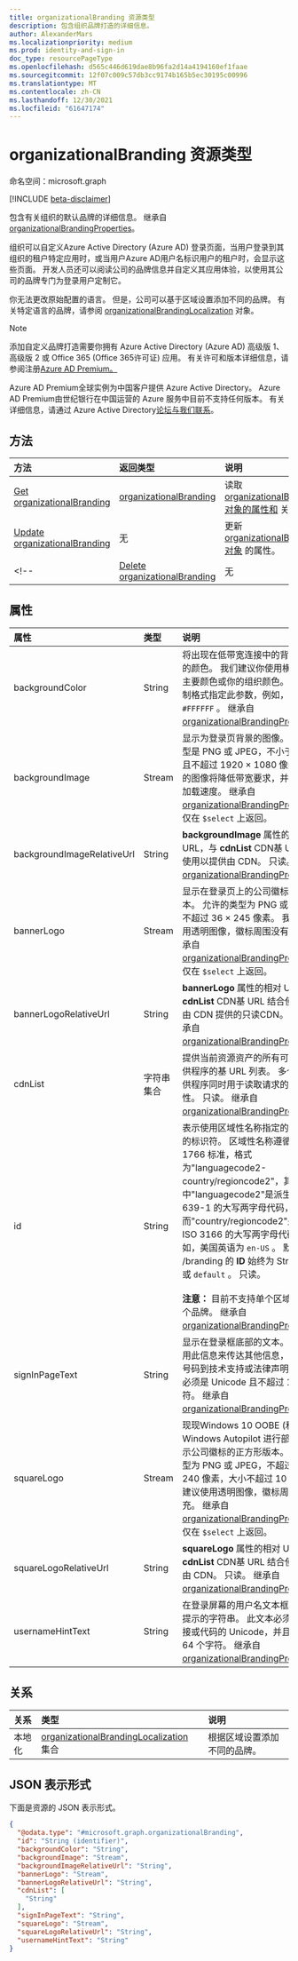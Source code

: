 ```yaml
---
title: organizationalBranding 资源类型
description: 包含组织品牌打造的详细信息。
author: AlexanderMars
ms.localizationpriority: medium
ms.prod: identity-and-sign-in
doc_type: resourcePageType
ms.openlocfilehash: d565c446d619dae8b96fa2d14a4194160ef1faae
ms.sourcegitcommit: 12f07c009c57db3cc9174b165b5ec30195c00996
ms.translationtype: MT
ms.contentlocale: zh-CN
ms.lasthandoff: 12/30/2021
ms.locfileid: "61647174"
---
```

# <a name="organizationalbranding-resource-type"></a>organizationalBranding 资源类型

命名空间：microsoft.graph

[!INCLUDE [beta-disclaimer](../../includes/beta-disclaimer.md)]

包含有关组织的默认品牌的详细信息。 继承自 [organizationalBrandingProperties](organizationalbrandingproperties.md)。

组织可以自定义Azure Active Directory (Azure AD) 登录页面，当用户登录到其组织的租户特定应用时，或当用户Azure AD用户名标识用户的租户时，会显示这些页面。 开发人员还可以阅读公司的品牌信息并自定义其应用体验，以使用其公司的品牌专门为登录用户定制它。

你无法更改原始配置的语言。 但是，公司可以基于区域设置添加不同的品牌。 有关特定语言的品牌，请参阅 [organizationalBrandingLocalization](organizationalbrandingproperties.md) 对象。

>[!NOTE]
>添加自定义品牌打造需要你拥有 Azure Active Directory (Azure AD) 高级版 1、高级版 2 或 Office 365 (Office 365许可证) 应用。 有关许可和版本详细信息，请参阅注册[Azure AD Premium。](/azure/active-directory/fundamentals/active-directory-get-started-premium)
>
>Azure AD Premium全球实例为中国客户提供 Azure Active Directory。 Azure AD Premium由世纪银行在中国运营的 Azure 服务中目前不支持任何版本。 有关详细信息，请通过 Azure Active Directory[论坛与我们联系](https://feedback.azure.com/forums/169401-azure-active-directory/)。

## <a name="methods"></a>方法
|方法|返回类型|说明|
|:---|:---|:---|
| [Get organizationalBranding](../api/organizationalbranding-get.md) | [organizationalBranding](../resources/organizationalbranding.md) | 读取 [organizationalBranding 对象的属性和](../resources/organizationalbranding.md) 关系。 |
| [Update organizationalBranding](../api/organizationalbranding-update.md) | 无 | 更新 [organizationalBranding 对象](../resources/organizationalbranding.md) 的属性。 |
<!--| [Delete organizationalBranding](../api/organizationalbranding-delete.md) | 无 | 删除 [organizationalBranding](../resources/organizationalbranding.md) 对象。 |-->

## <a name="properties"></a>属性
| 属性     | 类型        | 说明 |
|:-------------|:------------|:------------|
| backgroundColor | String | 将出现在低带宽连接中的背景图像上的颜色。 我们建议你使用横幅徽标的主要颜色或你的组织颜色。 以十六进制格式指定此参数，例如，white 为 `#FFFFFF` 。 继承自 [organizationalBrandingProperties](../resources/organizationalbrandingproperties.md)。 |
| backgroundImage | Stream | 显示为登录页背景的图像。 允许的类型是 PNG 或 JPEG，不小于 300 KB 且不超过 1920 × 1080 像素。 较小的图像将降低带宽要求，并加快页面加载速度。 继承自 [organizationalBrandingProperties](../resources/organizationalbrandingproperties.md)。 仅在 `$select` 上返回。 |
| backgroundImageRelativeUrl | String | **backgroundImage** 属性的相对 URL，与 **cdnList** CDN基 URL 结合使用以提供由 CDN。 只读。 继承自 [organizationalBrandingProperties](../resources/organizationalbrandingproperties.md)。 |
| bannerLogo | Stream | 显示在登录页上的公司徽标的横幅版本。 允许的类型为 PNG 或 JPEG，不超过 36 × 245 像素。 我们建议使用透明图像，徽标周围没有填充。 继承自 [organizationalBrandingProperties](../resources/organizationalbrandingproperties.md)。 仅在 `$select` 上返回。 |
| bannerLogoRelativeUrl | String | **bannerLogo** 属性的相对 URL，与 **cdnList** CDN基 URL 结合使用以提供由 CDN 提供的只读CDN。 只读。 继承自 [organizationalBrandingProperties](../resources/organizationalbrandingproperties.md)。 |
| cdnList | 字符串集合 | 提供当前资源资产的所有可用CDN提供程序的基 URL 列表。 多个CDN提供程序同时用于读取请求的高可用性。 只读。 继承自 [organizationalBrandingProperties](../resources/organizationalbrandingproperties.md)。 |
| id | String | 表示使用区域性名称指定的区域设置的标识符。 区域性名称遵循 RFC 1766 标准，格式为"languagecode2-country/regioncode2"，其中"languagecode2"是派生自 ISO 639-1 的大写两字母代码，而"country/regioncode2"是派生自 ISO 3166 的大写两字母代码。 例如，美国英语为 `en-US` 。 默认 /branding 的 **ID** 始终为 String `0` 类型或 `default` 。 只读。 <br/><br/>**注意：** 目前不支持单个区域设置的多个品牌。 继承自 [organizationalBrandingProperties](../resources/organizationalbrandingproperties.md)。 |
| signInPageText | String | 显示在登录框底部的文本。 您可以使用此信息来传达其他信息，例如电话号码到技术支持或法律声明。 此文本必须是 Unicode 且不超过 1024 个字符。 继承自 [organizationalBrandingProperties](../resources/organizationalbrandingproperties.md)。 |
| squareLogo | Stream | 现现Windows 10 OOBE (和启用 Windows Autopilot 进行部署时) 显示公司徽标的正方形版本。 允许的类型为 PNG 或 JPEG，不超过 240 x 240 像素，大小不超过 10 KB。 我们建议使用透明图像，徽标周围没有填充。 继承自 [organizationalBrandingProperties](../resources/organizationalbrandingproperties.md)。 仅在 `$select` 上返回。|
| squareLogoRelativeUrl | String | **squareLogo** 属性的相对 URL，与 **cdnList** CDN基 URL 结合使用以提供由 CDN。 只读。 继承自 [organizationalBrandingProperties](../resources/organizationalbrandingproperties.md)。 |
| usernameHintText | String | 在登录屏幕的用户名文本框中显示为提示的字符串。 此文本必须是不带链接或代码的 Unicode，并且不能超过 64 个字符。 继承自 [organizationalBrandingProperties](../resources/organizationalbrandingproperties.md)。 |

## <a name="relationships"></a>关系
|关系|类型|说明|
|:---|:---|:---|
| 本地化 | [organizationalBrandingLocalization](../resources/organizationalbrandinglocalization.md) 集合 | 根据区域设置添加不同的品牌。 |

## <a name="json-representation"></a>JSON 表示形式
下面是资源的 JSON 表示形式。
<!-- {
  "blockType": "resource",
  "keyProperty": "id",
  "@odata.type": "microsoft.graph.organizationalBranding",
  "baseType": "microsoft.graph.organizationalBrandingProperties",
  "openType": false
}
-->
``` json
{
  "@odata.type": "#microsoft.graph.organizationalBranding",
  "id": "String (identifier)",
  "backgroundColor": "String",
  "backgroundImage": "Stream",
  "backgroundImageRelativeUrl": "String",
  "bannerLogo": "Stream",
  "bannerLogoRelativeUrl": "String",
  "cdnList": [
    "String"
  ],
  "signInPageText": "String",
  "squareLogo": "Stream",
  "squareLogoRelativeUrl": "String",
  "usernameHintText": "String"
}
```
